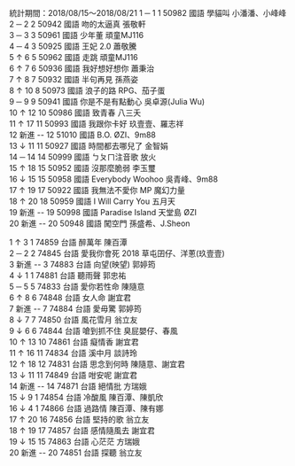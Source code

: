 統計期間：2018/08/15～2018/08/21
1 	─ 	1 	1 	50982 	國語 	學貓叫 	小潘潘、小峰峰 		
2 	─ 	2 	2 	50942 	國語 	吻的太逼真 	張敬軒 		
3 	─ 	3 	3 	50961 	國語 	少年董 	頑童MJ116 		
4 	─ 	4 	3 	50925 	國語 	王妃 2.0 	蕭敬騰 		
5 	↑ 	6 	5 	50962 	國語 	走跳 	頑童MJ116 		
6 	↑ 	7 	6 	50936 	國語 	我好想好想你 	蕭秉治 		
7 	↑ 	8 	7 	50932 	國語 	半句再見 	孫燕姿 		
8 	↑ 	10 	8 	50973 	國語 	浪子的路 	RPG、茄子蛋 		
9 	─ 	9 	9 	50941 	國語 	你是不是有點動心 	吳卓源(Julia Wu) 		
10 	↑ 	12 	10 	50986 	國語 	致青春 	八三夭 		
11 	↑ 	17 	11 	50993 	國語 	我跟你卡好 	玖壹壹、羅志祥 		
12 	新進 	-- 	12 	51010 	國語 	B.O. 	ØZI、9m88 		
13 	↓ 	11 	11 	50927 	國語 	時間都去哪兒了 	金智娟 		
14 	─ 	14 	14 	50999 	國語 	ㄅㄆㄇ注音歌 	放火 		
15 	↑ 	18 	15 	50952 	國語 	沒那麼脆弱 	李玉璽 		
16 	↓ 	15 	15 	50958 	國語 	Everybody Woohoo 	吳青峰、9m88 		
17 	↑ 	19 	17 	50922 	國語 	我無法不愛你 	MP 魔幻力量 		
18 	↑ 	20 	18 	50959 	國語 	I Will Carry You 	五月天 		
19 	新進 	-- 	19 	50998 	國語 	Paradise Island 天堂島 	ØZI 		
20 	新進 	-- 	20 	50948 	國語 	闖空門 	孫盛希、J.Sheon

1 	↑ 	3 	1 	74859 	台語 	醉萬年 	陳百潭 		
2 	─ 	2 	2 	74845 	台語 	愛我你會死 2018 	草屯囝仔、洋蔥(玖壹壹) 		
3 	新進 	-- 	3 	74883 	台語 	向望(映望) 	郭婷筠 		
4 	↓ 	1 	1 	74881 	台語 	聽雨聲 	郭忠祐 		
5 	─ 	5 	5 	74833 	台語 	愛你若性命 	陳隨意 		
6 	↑ 	8 	6 	74848 	台語 	女人命 	謝宜君 		
7 	新進 	-- 	7 	74884 	台語 	愛毋驚 	郭婷筠 		
8 	↓ 	7 	7 	74850 	台語 	風花雪月 	翁立友 		
9 	↓ 	6 	6 	74844 	台語 	嗆到抓不住 	臭屁嬰仔、春風 		
10 	↑ 	13 	10 	74861 	台語 	癡情香 	謝宜君 		
11 	↑ 	16 	11 	74834 	台語 	溪中月 	談詩玲 		
12 	↑ 	18 	12 	74831 	台語 	思念到何時 	陳隨意、謝宜君 		
13 	↓ 	11 	11 	74849 	台語 	咁安呢 	謝宜君 		
14 	新進 	-- 	14 	74871 	台語 	絕情批 	方瑞娥 		
15 	↓ 	9 	1 	74854 	台語 	冷酸風 	陳百潭、陳凱欣 		
16 	↓ 	4 	1 	74866 	台語 	過路情 	陳百潭、陳有娜 		
17 	↑ 	20 	16 	74856 	台語 	堅持的歌 	翁立友 		
18 	↑ 	19 	17 	74857 	台語 	感情隨風去 	謝宜君 		
19 	↓ 	15 	15 	74863 	台語 	心茫茫 	方瑞娥 		
20 	新進 	-- 	20 	74851 	台語 	探聽 	翁立友